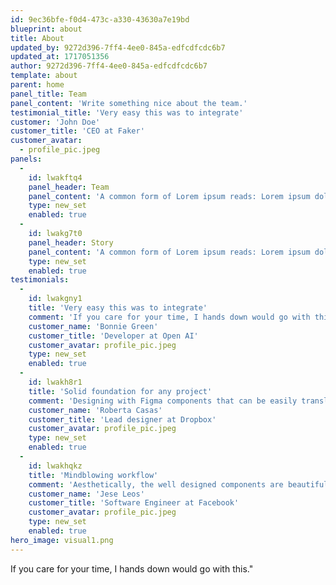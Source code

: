 ```yaml
---
id: 9ec36bfe-f0d4-473c-a330-43630a7e19bd
blueprint: about
title: About
updated_by: 9272d396-7ff4-4ee0-845a-edfcdfcdc6b7
updated_at: 1717051356
author: 9272d396-7ff4-4ee0-845a-edfcdfcdc6b7
template: about
parent: home
panel_title: Team
panel_content: 'Write something nice about the team.'
testimonial_title: 'Very easy this was to integrate'
customer: 'John Doe'
customer_title: 'CEO at Faker'
customer_avatar:
  - profile_pic.jpeg
panels:
  -
    id: lwakftq4
    panel_header: Team
    panel_content: 'A common form of Lorem ipsum reads: Lorem ipsum dolor sit amet, consectetur adipiscing elit, sed do eiusmod tempor incididunt ut labore et dolore magna aliqua. Ut enim ad minim veniam, quis nostrud exercitation ullamco laboris nisi ut aliquip ex ea commodo consequat.'
    type: new_set
    enabled: true
  -
    id: lwakg7t0
    panel_header: Story
    panel_content: 'A common form of Lorem ipsum reads: Lorem ipsum dolor sit amet, consectetur adipiscing elit, sed do eiusmod tempor incididunt ut labore et dolore magna aliqua. Ut enim ad minim veniam, quis nostrud exercitation ullamco laboris nisi ut aliquip ex ea commodo consequat.'
    type: new_set
    enabled: true
testimonials:
  -
    id: lwakgny1
    title: 'Very easy this was to integrate'
    comment: 'If you care for your time, I hands down would go with this."'
    customer_name: 'Bonnie Green'
    customer_title: 'Developer at Open AI'
    customer_avatar: profile_pic.jpeg
    type: new_set
    enabled: true
  -
    id: lwakh8r1
    title: 'Solid foundation for any project'
    comment: 'Designing with Figma components that can be easily translated to the utility classes of Tailwind CSS is a huge timesaver!"'
    customer_name: 'Roberta Casas'
    customer_title: 'Lead designer at Dropbox'
    customer_avatar: profile_pic.jpeg
    type: new_set
    enabled: true
  -
    id: lwakhqkz
    title: 'Mindblowing workflow'
    comment: 'Aesthetically, the well designed components are beautiful and will undoubtedly level up your next application."'
    customer_name: 'Jese Leos'
    customer_title: 'Software Engineer at Facebook'
    customer_avatar: profile_pic.jpeg
    type: new_set
    enabled: true
hero_image: visual1.png
---
```

If you care for your time, I hands down would go with this."
